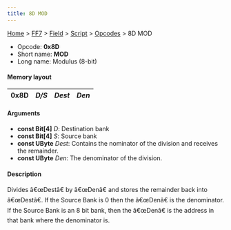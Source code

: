 ```yaml
---
title: 8D MOD
---
```


[Home](../../../../Main%20Page.md.md) > [FF7](../../../../FF7.md) > [Field](../../../Field.md) > [Script](../../Script.md) > [Opcodes](../Opcodes.md) > 8D MOD

-   Opcode: **0x8D**
-   Short name: **MOD**
-   Long name: Modulus (8-bit)

#### Memory layout

| 0x8D | *D/S* | *Dest* | *Den* |
|------|-------|--------|-------|

#### Arguments

-   **const Bit\[4\]** *D*: Destination bank
-   **const Bit\[4\]** *S*: Source bank
-   **const UByte** *Dest*: Contains the nominator of the division and
    receives the remainder.
-   **const UByte** *Den*: The denominator of the division.

#### Description

Divides â€œDestâ€ by â€œDenâ€ and stores the remainder back into
â€œDestâ€. If the Source Bank is 0 then the â€œDenâ€ is the
denominator. If the Source Bank is an 8 bit bank, then the â€œDenâ€ is
the address in that bank where the denominator is.
